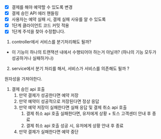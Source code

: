 - [x] 결제를 해야 예약할 수 있도록 변경
- [x] 결제 승인 API 에러 핸들링
- [x] 사용자는 예약 실패 시, 결제 실패 사유를 알 수 있도록
- [x] 1단계 클라이언트 코드 커밋 적용
- [x] 1단계 주석을 찾아 수정합니다.

1. controller에서 서비스를 분기처리해도 될까?
- 이 기능이 하나의 트랜잭션 내에서 수행되어야 하는거 아닐까? (하나의 기능 모두가 성공하거나 실패하거나)
2. service에서 분기 처리를 해서, 서비스가 서비스를 의존해도 될까 ?

원자성을 가져야한다.
1. 결제 승인 api 호출
   1. 만약 결제가 성공한다면 예약 저장
     1. 만약 예약이 성공적으로 저장된다면 정상 응답
     2. 만약 예약 저장이 실패한다면 실패 응답 및 결제 취소 api 호출
        1. 결제 취소 api 호출 실패한다면, 유저에게 상황 + 토스 고객센터 안내 후 종료
        2. 결제 취소 api 호출 성공 시, 유저에게 상황 안내 후 종료
   2. 만약 결제가 실패한다면 예약 중단

